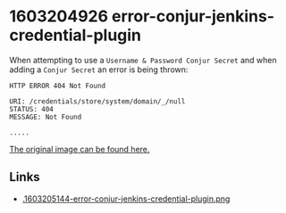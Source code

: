 # 1603204926 error-conjur-jenkins-credential-plugin

When attempting to use a `Username & Password Conjur Secret` and when adding a `Conjur Secret` an error is being thrown:
```
HTTP ERROR 404 Not Found

URI: /credentials/store/system/domain/_/null
STATUS: 404
MESSAGE: Not Found

.....
```



[The original image can be found here.](.1603205144-error-conjur-jenkins-credential-plugin.png)

## Links
- [.1603205144-error-conjur-jenkins-credential-plugin.png](.1603205144-error-conjur-jenkins-credential-plugin.png)

